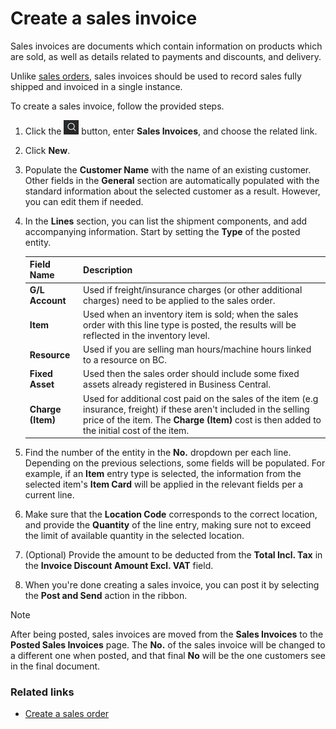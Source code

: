 # Create a sales invoice

Sales invoices are documents which contain information on products which are sold, as well as details related to payments and discounts, and delivery.

Unlike [sales orders](create_sales_order.md), sales invoices should be used to record sales fully shipped and invoiced in a single instance.

To create a sales invoice, follow the provided steps.

1. Click the ![Lightbulb that opens the Tell Me feature](../../images/Icons/Lightbulb_icon.png "Tell Me what you want to do") button, enter **Sales Invoices**, and choose the related link.      
2. Click **New**.      
3. Populate the **Customer Name** with the name of an existing customer.     
   Other fields in the **General** section are automatically populated with the standard information about the selected customer as a result. However, you can edit them if needed.      
4. In the **Lines** section, you can list the shipment components, and add accompanying information. Start by setting the **Type** of the posted entity.     

   | Field Name      | Description |
   | ----------- | ----------- |
   |  **G/L Account**   | Used if freight/insurance charges (or other additional charges) need to be applied to the sales order.  |
   |  **Item**  | Used when an inventory item is sold; when the sales order with this line type is posted, the results will be reflected in the inventory level.   |
   |  **Resource**  |  Used if you are selling man hours/machine hours linked to a resource on BC.    |
   |  **Fixed Asset**  |  Used then the sales order should include some fixed assets already registered in Business Central.  |
   |  **Charge (Item)** | Used for additional cost paid on the sales of the item (e.g insurance, freight) if these aren't included in the selling price of the item. The **Charge (Item)** cost is then added to the initial cost of the item.   |

5. Find the number of the entity in the **No.** dropdown per each line.     
   Depending on the previous selections, some fields will be populated. For example, if an **Item** entry type is selected, the information from the selected item's **Item Card** will be applied in the relevant fields per a current line. 
6. Make sure that the **Location Code** corresponds to the correct location, and provide the **Quantity** of the line entry, making sure not to exceed the limit of available quantity in the selected location.    
7. (Optional) Provide the amount to be deducted from the **Total Incl. Tax** in the **Invoice Discount Amount Excl. VAT** field.
8. When you're done creating a sales invoice, you can post it by selecting the **Post and Send** action in the ribbon.

> [!Note]
> After being posted, sales invoices are moved from the **Sales Invoices** to the **Posted Sales Invoices** page. The **No.** of the sales invoice will be changed to a different one when posted, and that final **No** will be the one customers see in the final document.

### Related links

- [Create a sales order](create_sales_order.md)